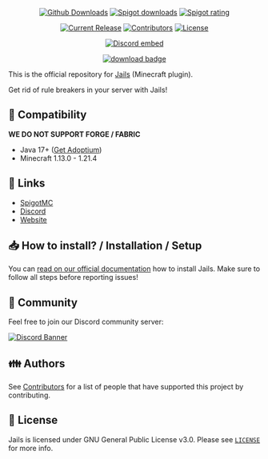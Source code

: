 <p align="center">
<a href="https://github.com/zitemaker/Jails/releases/"><img src="https://img.shields.io/github/downloads/zitemaker/Jails/latest/total.svg" alt="Github Downloads"></a>
<a href="https://www.spigotmc.org/resources/123183/"><img src="https://img.shields.io/spiget/downloads/123183" alt="Spigot downloads"></a>
<a href="https://www.spigotmc.org/resources/123183/"><img src="https://img.shields.io/spiget/rating/123183" alt="Spigot rating"></a>
</p>

<p align="center">
<a href="https://github.com/SkinsRestorer/SkinsRestorer/releases/latest"><img src="https://img.shields.io/github/release/zitemaker/Jails.svg" alt="Current Release"></a>
<a href="https://github.com/zitemaker/Jails/graphs/contributors"><img src="https://img.shields.io/github/contributors/zitemaker/Jails.svg" alt="Contributors"></a>
<a href="https://github.com/zitemaker/Jails/blob/master/LICENSE"><img src="https://img.shields.io/github/license/zitemaker/Jails.svg" alt="License"></a>
</p>

<p align="center"><a href="https://discord.gg/HkTQz3xWJc"><img src="https://discord.com/api/guilds/1341770518684241991/embed.png" alt="Discord embed"></a></p>
<p align="center"><a href="https://github.com/zitemaker/Jails/releases/latest/"><img src="https://img.shields.io/badge/DOWNLOAD-LATEST-success?style=for-the-badge" alt="download badge"></a></p>

This is the official repository for [Jails](https://zitemaker.tebex.io/) (Minecraft plugin).

Get rid of rule breakers in your server with Jails!

## :telescope: Compatibility

**WE DO NOT SUPPORT FORGE / FABRIC**

- Java 17+ ([Get Adoptium](https://adoptium.net/))
- Minecraft 1.13.0 - 1.21.4

## :link: Links

- [SpigotMC](https://www.spigotmc.org/resources/123183)
- [Discord](https://discord.gg/HkTQz3xWJc)
- [Website](https://zitemaker.tebex.io)

## 📥 How to install? / Installation / Setup

You can [read on our official documentation](https://zitemakers-organization.gitbook.io/jails) how to
install Jails. Make sure to follow all steps before reporting issues!

## 🌈 Community

Feel free to join our Discord community server:

[![Discord Banner](https://discord.com/api/guilds/1341770518684241991/widget.png?style=banner2)](https://discord.gg/HkTQz3xWJc)

## :family: Authors

See [Contributors](https://skinsrestorer.net/contributors) for a list of people that have
supported this project by contributing.

## :scroll: License

Jails is licensed under GNU General Public License v3.0. Please
see [`LICENSE`](https://github.com/zitemaker/Jails/blob/master/LICENSE) for more info.
